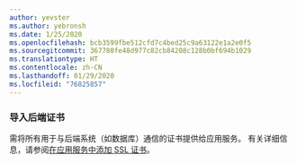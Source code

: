 ```yaml
---
author: yevster
ms.author: yebronsh
ms.date: 1/25/2020
ms.openlocfilehash: bcb3599fbe512cfd7c4bed25c9a63122e1a2e0f5
ms.sourcegitcommit: 367780fe48d977c82cb84208c128b0bf694b1029
ms.translationtype: HT
ms.contentlocale: zh-CN
ms.lasthandoff: 01/29/2020
ms.locfileid: "76825857"
---
```

### <a name="import-backend-certificates"></a>导入后端证书

需将所有用于与后端系统（如数据库）通信的证书提供给应用服务。 有关详细信息，请参阅[在应用服务中添加 SSL 证书](/azure/app-service/configure-ssl-certificate)。
